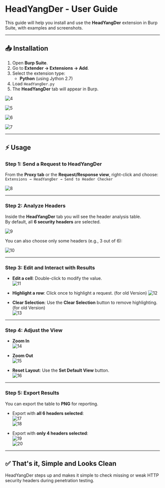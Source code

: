 # HeadYangDer - User Guide

This guide will help you install and use the **HeadYangDer** extension in Burp Suite, with examples and screenshots.

---

## 📥 Installation

1. Open **Burp Suite**.  
2. Go to **Extender → Extensions → Add**.  
3. Select the extension type:  
   - **Python** (using Jython 2.7)  
4. Load `HeadYangDer.py`  
5. The **HeadYangDer** tab will appear in Burp.  

![4](./Docs/4.png)

![5](./Docs/5.png)

![6](./Docs/6.png)

![7](./Docs/7.png)

---

## ⚡ Usage

### Step 1: Send a Request to HeadYangDer
From the **Proxy tab** or the **Request/Response view**, right-click and choose:  
`Extensions → HeadYangDer → Send to Header Checker`  

![8](./Docs/8.png)  

---

### Step 2: Analyze Headers
Inside the **HeadYangDer** tab you will see the header analysis table.  
By default, all **6 security headers** are selected.  

![9](./Docs/9.png)  

You can also choose only some headers (e.g., 3 out of 6):  

![10](./Docs/10.png)  

---

### Step 3: Edit and Interact with Results
- **Edit a cell**: Double-click to modify the value.  
  ![11](./Docs/11.png)  

- **Highlight a row**: Click once to highlight a request. (for old Version)
  ![12](./Docs/12.png)  

- **Clear Selection**: Use the **Clear Selection** button to remove highlighting. (for old Version)  
  ![13](./Docs/13.png)  

---

### Step 4: Adjust the View
- **Zoom In**  
  ![14](./Docs/14.png)  

- **Zoom Out**  
  ![15](./Docs/15.png)  

- **Reset Layout**: Use the **Set Default View** button.  
  ![16](./Docs/16.png)  

---

### Step 5: Export Results
You can export the table to **PNG** for reporting.  

- Export with **all 6 headers selected**:  
  ![17](./Docs/17.png)  
  ![18](./Docs/18.png)  

- Export with **only 4 headers selected**:  
  ![19](./Docs/19.png)  
  ![20](./Docs/20.png)  

---

## ✅ That's it, Simple and Looks Clean 

HeadYangDer steps up and makes it simple to check missing or weak HTTP security headers during penetration testing.

